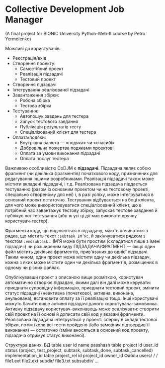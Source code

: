 <head><meta http-equiv="Content-Type" content="text/html; charset=UTF-8"></head>

Collective Development Job Manager
==================================

(A final project for BIONIC University Python-Web-II course by Petro Yermolenko)

Можливі дії користувачів:

* Реєстрація/вхід
* Створення проекту:
  * Самостійний проект
  * Реалізація підзадачі
  * Тестовий проект
* Створення підзадачі
* Інтегрування реалізованої підзадачі
* Завантаження збірки:
  * Робоча збірка
  * Тестова збірка
* Тестування:
  * Автопошук завдань для тестера
  * Запуск тестового завдання
  * Публікація результатів тесту
  * Спеціалізований клієнт для тестера
* Оплата/подяки:
  * Внутрішня валюта — «подяка» чи «спасибі»
  * Добровільна пожертва подяками проектові
  * Оплата за умови виконання підзадачі
  * Оплата послуг тестера
  
Важливою особливістю CoDJM є **підзадачі**. Підзадача являє собою фрагмент (чи декілька фрагментів) початкового коду,
призначених для редагування іншими розробниками. Реалізація підзадачі також може містити вкладені підзадачі, і т.д.
Реалізована підзадача піддається тестуванню (разом із основним проектом чи на тестовому проекті, спеціально створеному
для неї) і, в разі успіху, може інтегруватися в основний проект остаточно. Тестування відбувається на боці клієнта,
для чого може використовуватися спеціалізований клієнт, що в потрібний час завантажує тестову збірку, запускає тестове
завдання й публікує лог тестування (або ж усі ці дії має виконати вручну користувач-тестер).

Фрагменти коду, що виділяються в підзадачу, мають починатися з рядка, що містить текст ``:subtask ІМ’Я:``, й
закінчуватися рядком з текстом ``:endsubtask:``. ІМ'Я може бути простим (складатися лише з імені підзадачі) чи
розширеним виду ПІДЗАДАЧА/ФРАГМЕНТ — якщо один файл містить декілька фрагментів, прив'язаних до однієї підзадачі.
Таким чином, один проект може містити одну чи декілька підзадач, кожна з яких може містити один чи декілька фрагментів,
розміщених в одному чи різних файлах.

Опублікувавши проект з описаною вище розміткою, користувач автоматично створює підзадачі, якими далі він далі може
керувати: приєднати супровідну інформацію, приєднати тестовий проект, змінити статус підзадачі (неактивна (початково),
активна, виконана, анульована), встановити оплату за її реалізацію тощо. Інші користувачі можуть бачити лише активні
підзадачі даного користувача-замовника. Активну підзадачу користувач-виконавець може реалізувати: створити свій проект
на її основі й дописати свій код у вказані фрагменти. Реалізована підзадача інтегрується у проект: спершу в складі
тестової збірки, потім (коли всі тести пройдено і/або замовник підтвердив її виконання) — остаточно (зміни вносяться
в основний код проекту, підзадача отримує статус виконаної).

Структура даних:
БД
    table user
        id
        name
        passhash
    table project
        id
        user_id
        status (project, test_project, subtask, subtask_done, subtask_cancelled)
        implementation_id
    table project_rel
        id
        project_id
        owner_id
Файли
    users/
        <user>/
            <project>/
                file1.ext
                file2.ext
                subdir/
                    file3.txt
                    subsubdir/
                        ...